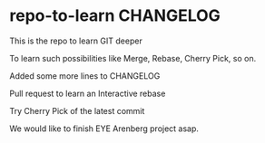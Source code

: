 # repo-to-learn CHANGELOG

This is the repo to learn GIT deeper

To learn such possibilities like Merge, Rebase, Cherry Pick, so on.

Added some more lines to CHANGELOG

Pull request to learn an Interactive rebase

Try Cherry Pick of the latest commit

We would like to finish EYE Arenberg project asap.